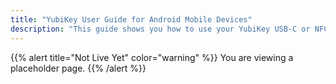```yaml
---
title: "YubiKey User Guide for Android Mobile Devices"
description: "This guide shows you how to use your YubiKey USB-C or NFC key for 2FA when signing into web applications on your Android device."
---
```


{{% alert title="Not Live Yet" color="warning" %}}
You are viewing a placeholder page.
{{% /alert %}}
